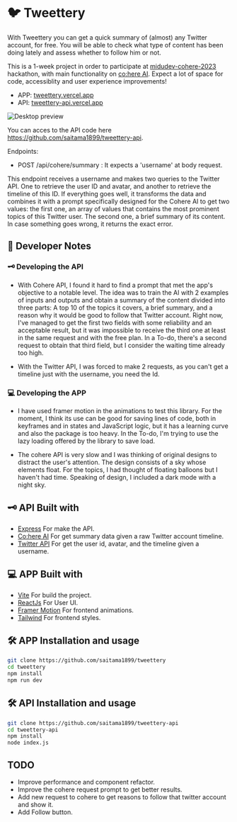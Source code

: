 # 🐦 Tweettery

With Tweettery you can get a quick summary of (almost) any Twitter account, for free. You will be able to check what type of content has been doing lately and assess whether to follow him or not.

This is a 1-week project in order to participate at  [midudev-cohere-2023](https://github.com/topics/midudev-cohere-2023) hackathon, with main functionality on [co:here AI](https://cohere.ai/). Expect a lot of space for code, accessiblity and user experience improvements!

- APP: [tweettery.vercel.app](https://tweettery.vercel.app)
- API: [tweettery-api.vercel.app](https://tweettery-api.vercel.app)

![Desktop preview](screen.PNG)

You can acces to the API code here https://github.com/saitama1899/tweettery-api. 

Endpoints:
- POST /api/cohere/summary : It expects a 'username' at body request.

This endpoint receives a username and makes two queries to the Twitter API. One to retrieve the user ID and avatar, and another to retrieve the timeline of this ID. If everything goes well, it transforms the data and combines it with a prompt specifically designed for the Cohere AI to get two values: the first one, an array of values that contains the most prominent topics of this Twitter user. The second one, a brief summary of its content. In case something goes wrong, it returns the exact error.

## 📑 Developer Notes

### 🗝 Developing the API
- With Cohere API, I found it hard to find a prompt that met the app's objective to a notable level. The idea was to train the AI with 2 examples of inputs and outputs and obtain a summary of the content divided into three parts: A top 10 of the topics it covers, a brief summary, and a reason why it would be good to follow that Twitter account. Right now, I've managed to get the first two fields with some reliability and an acceptable result, but it was impossible to receive the third one at least in the same request and with the free plan. In a To-do, there's a second request to obtain that third field, but I consider the waiting time already too high.

- With the Twitter API, I was forced to make 2 requests, as you can't get a timeline just with the username, you need the Id.

### 💻 Developing the APP
- I have used framer motion in the animations to test this library. For the moment, I think its use can be good for saving lines of code, both in keyframes and in states and JavaScript logic, but it has a learning curve and also the package is too heavy. In the To-do, I'm trying to use the lazy loading offered by the library to save load.

- The cohere API is very slow and I was thinking of original designs to distract the user's attention. The design consists of a sky whose elements float. For the topics, I had thought of floating balloons but I haven't had time.
Speaking of design, I included a dark mode with a night sky.

## 🗝 API Built with
- [Express](https://expressjs.com/es/) For make the API.
- [Co:here AI](https://cohere.ai/) For get summary data given a raw Twitter account timeline.
- [Twitter API](https://developer.twitter.com/en/docs/twitter-api) For get the user id, avatar, and the timeline given a username.

## 💻 APP Built with
- [Vite](https://vitejs.dev/) For build the project.
- [ReactJs](https://es.reactjs.org/) For User UI.
- [Framer Motion](https://www.framer.com/motion/) For frontend animations.
- [Tailwind](https://tailwindcss.com) For frontend styles.

## 🛠️ APP Installation and usage
```bash
git clone https://github.com/saitama1899/tweettery
cd tweettery
npm install
npm run dev
```

## 🛠️ API Installation and usage
```bash
git clone https://github.com/saitama1899/tweettery-api
cd tweettery-api
npm install
node index.js
```

## TODO
- Improve performance and component refactor.
- Improve the cohere request prompt to get better results.
- Add new request to cohere to get reasons to follow that twitter account and show it.
- Add Follow button.
